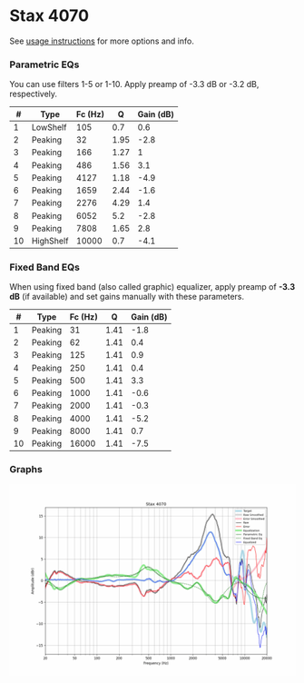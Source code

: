# Stax 4070
See [usage instructions](https://github.com/jaakkopasanen/AutoEq#usage) for more options and info.

### Parametric EQs
You can use filters 1-5 or 1-10. Apply preamp of -3.3 dB or -3.2 dB, respectively.

|   # | Type      |   Fc (Hz) |    Q |   Gain (dB) |
|-----|-----------|-----------|------|-------------|
|   1 | LowShelf  |       105 | 0.7  |         0.6 |
|   2 | Peaking   |        32 | 1.95 |        -2.8 |
|   3 | Peaking   |       166 | 1.27 |         1   |
|   4 | Peaking   |       486 | 1.56 |         3.1 |
|   5 | Peaking   |      4127 | 1.18 |        -4.9 |
|   6 | Peaking   |      1659 | 2.44 |        -1.6 |
|   7 | Peaking   |      2276 | 4.29 |         1.4 |
|   8 | Peaking   |      6052 | 5.2  |        -2.8 |
|   9 | Peaking   |      7808 | 1.65 |         2.8 |
|  10 | HighShelf |     10000 | 0.7  |        -4.1 |

### Fixed Band EQs
When using fixed band (also called graphic) equalizer, apply preamp of **-3.3 dB** (if available) and set gains manually with these parameters.

|   # | Type    |   Fc (Hz) |    Q |   Gain (dB) |
|-----|---------|-----------|------|-------------|
|   1 | Peaking |        31 | 1.41 |        -1.8 |
|   2 | Peaking |        62 | 1.41 |         0.4 |
|   3 | Peaking |       125 | 1.41 |         0.9 |
|   4 | Peaking |       250 | 1.41 |         0.4 |
|   5 | Peaking |       500 | 1.41 |         3.3 |
|   6 | Peaking |      1000 | 1.41 |        -0.6 |
|   7 | Peaking |      2000 | 1.41 |        -0.3 |
|   8 | Peaking |      4000 | 1.41 |        -5.2 |
|   9 | Peaking |      8000 | 1.41 |         0.7 |
|  10 | Peaking |     16000 | 1.41 |        -7.5 |

### Graphs
![](./Stax%204070.png)
